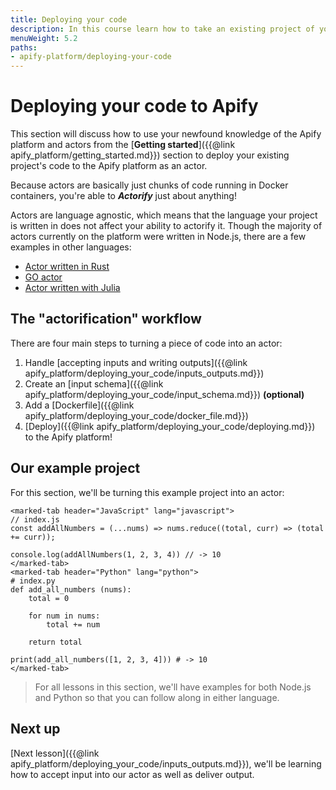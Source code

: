 ```yaml
---
title: Deploying your code
description: In this course learn how to take an existing project of yours and deploy it to the Apify platform as an actor in just a few minutes!
menuWeight: 5.2
paths:
- apify-platform/deploying-your-code
---
```


# [](#deploying) Deploying your code to Apify

This section will discuss how to use your newfound knowledge of the Apify platform and actors from the [**Getting started**]({{@link apify_platform/getting_started.md}}) section to deploy your existing project's code to the Apify platform as an actor.

Because actors are basically just chunks of code running in Docker containers, you're able to **_Actorify_** just about anything!

Actors are language agnostic, which means that the language your project is written in does not affect your ability to actorify it. Though the majority of actors currently on the platform were written in Node.js, there are a few examples in other languages:

- [Actor written in Rust](https://apify.com/lukaskrivka/rust-actor-example)
- [GO actor](https://apify.com/jirimoravcik/go-actor-example)
- [Actor written with Julia](https://apify.com/jirimoravcik/julia-actor-example)

## [](#workflow) The "actorification" workflow

There are four main steps to turning a piece of code into an actor:

1. Handle [accepting inputs and writing outputs]({{@link apify_platform/deploying_your_code/inputs_outputs.md}})
2. Create an [input schema]({{@link apify_platform/deploying_your_code/input_schema.md}}) **(optional)**
3. Add a [Dockerfile]({{@link apify_platform/deploying_your_code/docker_file.md}})
4. [Deploy]({{@link apify_platform/deploying_your_code/deploying.md}}) to the Apify platform!

## Our example project

For this section, we'll be turning this example project into an actor:

```marked-tabs
<marked-tab header="JavaScript" lang="javascript">
// index.js
const addAllNumbers = (...nums) => nums.reduce((total, curr) => (total += curr));

console.log(addAllNumbers(1, 2, 3, 4)) // -> 10
</marked-tab>
<marked-tab header="Python" lang="python">
# index.py
def add_all_numbers (nums):
    total = 0

    for num in nums:
        total += num

    return total

print(add_all_numbers([1, 2, 3, 4])) # -> 10
</marked-tab>
```

> For all lessons in this section, we'll have examples for both Node.js and Python so that you can follow along in either language.

<!-- We've pushed this code to GitHub and are ready to turn it into an actor that takes any number of integers as input, adds them all up, then stores the solution as its output. -->

## [](#next) Next up

[Next lesson]({{@link apify_platform/deploying_your_code/inputs_outputs.md}}), we'll be learning how to accept input into our actor as well as deliver output.
